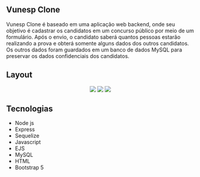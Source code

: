 ## Vunesp Clone
Vunesp Clone é baseado em uma aplicação web backend, onde seu objetivo é cadastrar os candidatos em um concurso público por meio de um formulário. Após o envio, o candidato saberá quantos pessoas estarão realizando a prova e obterá somente alguns dados dos outros candidatos.
Os outros dados foram guardados em um banco de dados MySQL para preservar os dados confidenciais dos candidatos.

## Layout
<div align="center">
  <img src="https://github.com/vittorhonorato/VunespClone/assets/120854832/3b0d0cbe-a2e4-47f7-819d-76366d97f8bf" />
  <img src="https://github.com/vittorhonorato/VunespClone/assets/120854832/b371f55c-47b1-42be-97e0-92c750069387" />
  <img src="https://github.com/vittorhonorato/VunespClone/assets/120854832/d50850cc-d83a-41e7-b975-2a1bd3a0ec03" />
</div>

## Tecnologias
- Node js
- Express
- Sequelize
- Javascript
- EJS
- MySQL
- HTML
- Bootstrap 5


